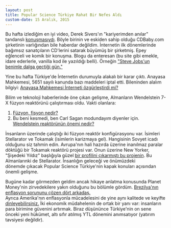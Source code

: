 ```yaml
---
layout: post
title: Popular Science Türkiye Rahat Bir Nefes Aldı
custom-date: 15 Aralık, 2015
---
```

Bu hafta izlediğim en iyi video, Derek Sivers'ın "kariyerimden anılar" tandanslı [konuşmasıydı](http://sivers.org/wds). Böyle birinin ve eskiden sahip olduğu CDBaby.com şirketinin varlığından bile haberdar değildim. İnternetin ilk dönemlerinde bağımsız sanatçıların CD'lerini satarak büyümüş bir şirketmiş. Epey eğlenceli ve komik bir konuşma. Blogu da enteresan (bu site gibi emekle, idare ederlerle, vanilla kod ile yazıldığı belli). Örneğin ["Steve Jobs'un benimle dalga geçtiği gün."](http://sivers.org/itunes)   

Yine bu hafta Türkiye'de İnternetin durumuyla alakalı bir karar çıktı. Anayasa Mahkemesi, 5651 sayılı kanunda bazı maddeleri iptal etti. Bileninden alalım bilgiyi: [Anayasa Mahkemesi İnterneti özgürleştirdi mi?](http://www.tknlj.com/anayasa-mahkemesi-interneti-ozgurlestirdi-mi/)  

Bilim ve teknoloji haberlerinde öne çıkan gelişme, Almanların Wendelstein 7-X füzyon reaktörünü çalıştırması oldu. Vakti olanlara:  
1) [Füzyon, fisyon nedir?](https://www.reddit.com/r/explainlikeimfive/comments/3vy150/eli5_nuclear_fusion_reactors/cxrn2nw)  
2) Bu beni kesmedi, ben Carl Sagan modundayım diyenler için. [Wendelstein reaktörünün önemi nedir?](https://www.reddit.com/r/Futurology/comments/3w7ujk/wendelstein_7x_germanys_experimental_nuclear/cxu2i0f)  

İnsanların üzerinde çalıştığı iki füzyon reaktör konfigürasyonu var. İsimleri Stellarator ve Tokamak (isimlerin karizmaya gel). Hangisinin Sovyet icadı olduğunu siz tahmin edin. Avrupa'nın hali hazırda üzerine inanılmaz paralar döktüğü bir Tokamak reaktörü projesi var. Onun üzerine New Yorker, "Şişedeki Yıldız" başlığıyla güzel [bir profilini çıkarmıştı bu projenin](http://www.newyorker.com/magazine/2014/03/03/a-star-in-a-bottle). Bu Almanlarınki de Stellarator. İnsanlığın geleceği ve önümüzdeki dönemde çıkacak Popular Science Türkiye'nin kapak konuları açısından önemli gelişme.   

Bugüne kadar görmezden geldim ancak hikaye anlatma konusunda Planet Money'nin zirvedekilere yakın olduğunu bu bölümle gördüm. [Brezilya'nın enflasyon sorununu çözen dört arkadaş.](http://www.npr.org/sections/money/2015/12/02/458222801/episode-216-how-four-drinking-buddies-saved-brazil)   
Ayrıca Amerika'nın enflasyonla mücadelesini de yine aynı kalitede ve keyifte [dinleyebilirsiniz.](http://www.npr.org/sections/money/2015/11/20/456855788/episode-664-the-great-inflation) İki ekonomik müdahelenin de ortak bir yanı var: insanların para birimine güvenini artırmak. Biraz düşününce Türkiye'nin on sene önceki yeni hükümet, altı sıfır atılmış YTL dönemini anımsatıyor (yatırım tavsiyesi değildir).